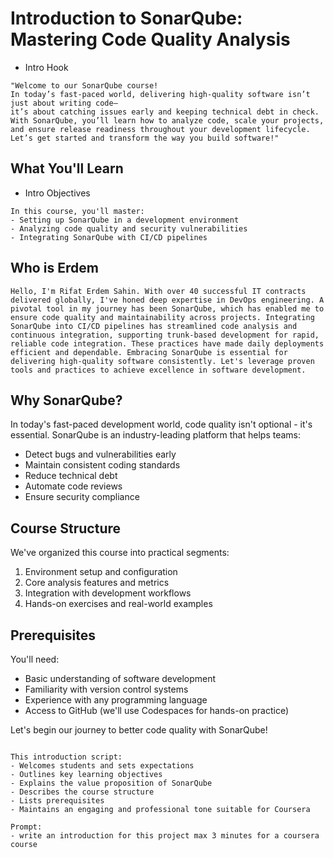 # Introduction to SonarQube: Mastering Code Quality Analysis
- Intro Hook
```text
"Welcome to our SonarQube course!
In today’s fast-paced world, delivering high-quality software isn’t just about writing code—
it’s about catching issues early and keeping technical debt in check. 
With SonarQube, you’ll learn how to analyze code, scale your projects, 
and ensure release readiness throughout your development lifecycle. 
Let’s get started and transform the way you build software!"
```
## What You'll Learn
- Intro Objectives
```text
In this course, you'll master:
- Setting up SonarQube in a development environment
- Analyzing code quality and security vulnerabilities
- Integrating SonarQube with CI/CD pipelines
```

## Who is Erdem 
```text
Hello, I'm Rifat Erdem Sahin. With over 40 successful IT contracts delivered globally, I've honed deep expertise in DevOps engineering. A pivotal tool in my journey has been SonarQube, which has enabled me to ensure code quality and maintainability across projects. Integrating SonarQube into CI/CD pipelines has streamlined code analysis and continuous integration, supporting trunk-based development for rapid, reliable code integration. These practices have made daily deployments efficient and dependable. Embracing SonarQube is essential for delivering high-quality software consistently. Let's leverage proven tools and practices to achieve excellence in software development. 
```

## Why SonarQube?

In today's fast-paced development world, code quality isn't optional - it's essential. SonarQube is an industry-leading platform that helps teams:
- Detect bugs and vulnerabilities early
- Maintain consistent coding standards
- Reduce technical debt
- Automate code reviews
- Ensure security compliance

## Course Structure

We've organized this course into practical segments:
1. Environment setup and configuration
2. Core analysis features and metrics
3. Integration with development workflows
4. Hands-on exercises and real-world examples

## Prerequisites

You'll need:
- Basic understanding of software development
- Familiarity with version control systems
- Experience with any programming language
- Access to GitHub (we'll use Codespaces for hands-on practice)

Let's begin our journey to better code quality with SonarQube!

````

This introduction script:
- Welcomes students and sets expectations
- Outlines key learning objectives
- Explains the value proposition of SonarQube
- Describes the course structure
- Lists prerequisites
- Maintains an engaging and professional tone suitable for Coursera

Prompt:
- write an introduction for this project max 3 minutes for a coursera course

